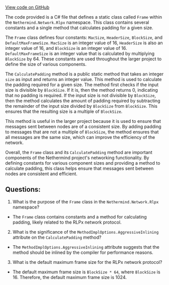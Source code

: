 [View code on GitHub](https://github.com/NethermindEth/nethermind/src/Nethermind/Nethermind.Network/Rlpx/Padding.cs)

The code provided is a C# file that defines a static class called `Frame` within the `Nethermind.Network.Rlpx` namespace. This class contains several constants and a single method that calculates padding for a given size.

The `Frame` class defines four constants: `MacSize`, `HeaderSize`, `BlockSize`, and `DefaultMaxFrameSize`. `MacSize` is an integer value of 16, `HeaderSize` is also an integer value of 16, and `BlockSize` is an integer value of 16. `DefaultMaxFrameSize` is an integer value that is calculated by multiplying `BlockSize` by 64. These constants are used throughout the larger project to define the size of various components.

The `CalculatePadding` method is a public static method that takes an integer `size` as input and returns an integer value. This method is used to calculate the padding required for a given size. The method first checks if the input size is divisible by `BlockSize`. If it is, then the method returns 0, indicating that no padding is required. If the input size is not divisible by `BlockSize`, then the method calculates the amount of padding required by subtracting the remainder of the input size divided by `BlockSize` from `BlockSize`. This ensures that the resulting size is a multiple of `BlockSize`.

This method is useful in the larger project because it is used to ensure that messages sent between nodes are of a consistent size. By adding padding to messages that are not a multiple of `BlockSize`, the method ensures that all messages are the same size, which can improve the efficiency of the network. 

Overall, the `Frame` class and its `CalculatePadding` method are important components of the Nethermind project's networking functionality. By defining constants for various component sizes and providing a method to calculate padding, this class helps ensure that messages sent between nodes are consistent and efficient.
## Questions: 
 1. What is the purpose of the `Frame` class in the `Nethermind.Network.Rlpx` namespace?
- The `Frame` class contains constants and a method for calculating padding, likely related to the RLPx network protocol.

2. What is the significance of the `MethodImplOptions.AggressiveInlining` attribute on the `CalculatePadding` method?
- The `MethodImplOptions.AggressiveInlining` attribute suggests that the method should be inlined by the compiler for performance reasons.

3. What is the default maximum frame size for the RLPx network protocol?
- The default maximum frame size is `BlockSize * 64`, where `BlockSize` is 16. Therefore, the default maximum frame size is 1024.